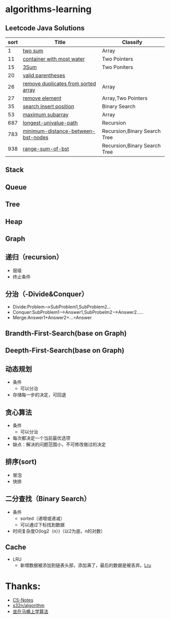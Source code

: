 # algorithms-learning

## Leetcode Java Solutions

| sort| Title| Classify |
|----|--------------------|-----------|
|1    | [two sum][001]                           | Array                 |
|11    | [container with most water][011]| Two Pointers|
|15|[3Sum][015]|Two Poniters|
|20|[valid parentheses][020]|
|26|[remove duplicates from sorted array][026]|Array
|27|[remove element][027]|Array,Two Pointers
|35|[search insert position][035]|Binary Search
|53| [maximum subarray][053]|Array
|687| [longest-univalue-path][687]|Recursion
|783| [minimum-distance-between-bst-nodes][783]|Recursion,Binary Search Tree
|938| [range-sum-of-bst][938]|Recursion,Binary Search Tree


[001]:https://github.com/BryceLee/algorithms-learning/blob/master/leetcode/001.md
[011]:https://github.com/BryceLee/algorithms-learning/blob/master/leetcode/011.md
[015]:https://github.com/BryceLee/algorithms-learning/blob/master/leetcode/015.md
[020]:https://github.com/BryceLee/algorithms-learning/blob/master/leetcode/020.md
[026]:https://github.com/BryceLee/algorithms-learning/blob/master/leetcode/026.md
[027]:https://github.com/BryceLee/algorithms-learning/blob/master/leetcode/027.md
[035]:https://github.com/BryceLee/algorithms-learning/blob/master/leetcode/035.md
[053]:https://github.com/BryceLee/algorithms-learning/blob/master/leetcode/053.md
[687]:https://github.com/BryceLee/algorithms-learning/blob/master/leetcode/687.md
[783]:https://github.com/BryceLee/algorithms-learning/blob/master/leetcode/783.md
[938]:https://github.com/BryceLee/algorithms-learning/blob/master/leetcode/938.md
## Stack
## Queue
## Tree
## Heap
## Graph
## 递归（recursion）
- 层级
- 终止条件
## 分治（-Divide&Conquer）
- Divide:Problem-->SubProblem1,SubProblem2...
- Conquer:SubProblem1-->Answer1,SubProbelm2-->Answer2.....
- Merge:Answer1+Answer2+...=Answer
## Brandth-First-Search(base on Graph)
## Deepth-First-Search(base on Graph)
## 动态规划
- 条件
    - 可以分治
- 存储每一步的决定，可回退
## 贪心算法
- 条件
    - 可以分治
- 每次都决定一个当前最优选项
- 缺点：解决的问题范围小，不可修改做过的决定
## 排序(sort)
- 冒泡
- 快排
## 二分查找（Binary Search）
- 条件  
    - sorted（递增或递减）
    - 可以通过下标找到数据
- 时间复杂度O(log2（n）)（以2为底，n的对数）
## Cache
- LRU
    - 新增数据被添加到链表头部，添加满了，最后的数据是被丢弃。[Lru](https://github.com/CyC2018/CS-Notes/blob/master/notes/%E8%AE%A1%E7%AE%97%E6%9C%BA%E6%93%8D%E4%BD%9C%E7%B3%BB%E7%BB%9F%20-%20%E5%86%85%E5%AD%98%E7%AE%A1%E7%90%86.md#2-%E6%9C%80%E8%BF%91%E6%9C%80%E4%B9%85%E6%9C%AA%E4%BD%BF%E7%94%A8)
# Thanks:
- [CS-Notes](https://github.com/CyC2018/CS-Notes/blob/master/notes/%E8%AE%A1%E7%AE%97%E6%9C%BA%E6%93%8D%E4%BD%9C%E7%B3%BB%E7%BB%9F%20-%20%E5%86%85%E5%AD%98%E7%AE%A1%E7%90%86.md#1-%E6%9C%80%E4%BD%B3)
- [s32n/algorithm](https://github.com/s32n/algorithm)
- [坐在马桶上学算法](http://wiki.jikexueyuan.com/project/easy-learn-algorithm/fast-sort.html)

